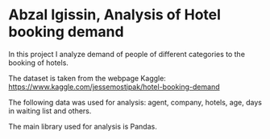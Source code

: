 # Abzal Igissin, Analysis of Hotel booking demand

In this project I analyze demand of people of different categories to the booking of hotels.

The dataset is taken from the webpage Kaggle: https://www.kaggle.com/jessemostipak/hotel-booking-demand

The following data was used for analysis: agent, company, hotels, age, days in waiting list and others.

The main library used for analysis is Pandas.
